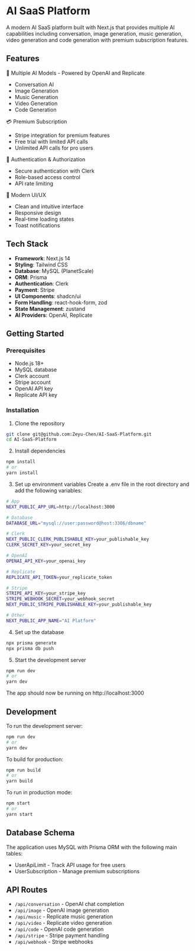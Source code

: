# AI SaaS Platform

A modern AI SaaS platform built with Next.js that provides multiple AI capabilities including conversation, image generation, music generation, video generation and code generation with premium subscription features.

## Features

🤖 Multiple AI Models - Powered by OpenAI and Replicate
- Conversation AI
- Image Generation
- Music Generation  
- Video Generation
- Code Generation

💳 Premium Subscription
- Stripe integration for premium features
- Free trial with limited API calls
- Unlimited API calls for pro users

🔐 Authentication & Authorization
- Secure authentication with Clerk
- Role-based access control
- API rate limiting

📱 Modern UI/UX
- Clean and intuitive interface
- Responsive design
- Real-time loading states
- Toast notifications

## Tech Stack

- **Framework**: Next.js 14
- **Styling**: Tailwind CSS
- **Database**: MySQL (PlanetScale)
- **ORM**: Prisma
- **Authentication**: Clerk
- **Payment**: Stripe
- **UI Components**: shadcn/ui
- **Form Handling**: react-hook-form, zod
- **State Management**: zustand
- **AI Providers**: OpenAI, Replicate

## Getting Started

### Prerequisites

- Node.js 18+
- MySQL database
- Clerk account
- Stripe account
- OpenAI API key
- Replicate API key

### Installation

1. Clone the repository
```bash
git clone git@github.com:Zeyu-Chen/AI-SaaS-Platform.git
cd AI-SaaS-Platform
```

2. Install dependencies
```bash
npm install
# or
yarn install
```

3. Set up environment variables
Create a .env file in the root directory and add the following variables:
```bash
# App
NEXT_PUBLIC_APP_URL=http://localhost:3000

# Database
DATABASE_URL="mysql://user:password@host:3306/dbname"

# Clerk
NEXT_PUBLIC_CLERK_PUBLISHABLE_KEY=your_publishable_key
CLERK_SECRET_KEY=your_secret_key

# OpenAI
OPENAI_API_KEY=your_openai_key

# Replicate
REPLICATE_API_TOKEN=your_replicate_token

# Stripe
STRIPE_API_KEY=your_stripe_key
STRIPE_WEBHOOK_SECRET=your_webhook_secret
NEXT_PUBLIC_STRIPE_PUBLISHABLE_KEY=your_publishable_key

# Other
NEXT_PUBLIC_APP_NAME="AI Platform"
```

4. Set up the database
```bash
npx prisma generate
npx prisma db push
```

5. Start the development server
```bash
npm run dev
# or
yarn dev
```

The app should now be running on http://localhost:3000

## Development

To run the development server:

```bash
npm run dev
# or
yarn dev
```

To build for production:

```bash
npm run build
# or
yarn build
```

To run in production mode:

```bash
npm start
# or
yarn start
```

## Database Schema

The application uses MySQL with Prisma ORM with the following main tables:

- UserApiLimit - Track API usage for free users
- UserSubscription - Manage premium subscriptions

## API Routes

- `/api/conversation` - OpenAI chat completion
- `/api/image` - OpenAI image generation  
- `/api/music` - Replicate music generation
- `/api/video` - Replicate video generation
- `/api/code` - OpenAI code generation
- `/api/stripe` - Stripe payment handling
- `/api/webhook` - Stripe webhooks